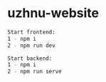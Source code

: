 # uzhnu-website

```bash
Start frontend:
1 - npm i
2 - npm run dev

Start backend:
1 - npm i
2 - npm run serve
`````
